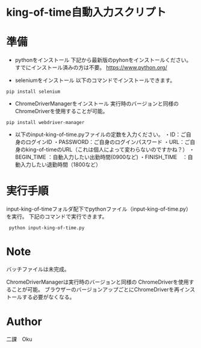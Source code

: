 # king-of-time自動入力スクリプト 
 
# 準備
* pythonをインストール
下記から最新版のpyhonをインストールください。すでにインストール済みの方は不要。
https://www.python.org/

* seleniumをインストール
以下のコマンドでインストールできます。
```コマンドプロンプト
pip install selenium
```

* ChromeDriverManagerをインストール
実行時のバージョンと同様の ChromeDriverを使用することが可能。
```コマンドプロンプト
pip install webdriver-manager
```

* 以下のinput-king-of-time.pyファイルの定数を入力ください。
・ID：ご自身のログインID
・PASSWORD：ご自身のログインパスワード
・URL：ご自身のking-of-timeのURL（これは個人によって変わらないのですかね？）
・BEGIN_TIME ：自動入力したい出勤時間(0900など)
・FINISH_TIME　：自動入力したい退勤時間（1800など）

# 実行手順
input-king-of-timeフォルダ配下でpythonファイル（input-king-of-time.py）を実行。
下記のコマンドで実行できます。
```コマンドプロンプト
 python input-king-of-time.py
```
 
# Note
バッチファイルは未完成。

ChromeDriverManagerは実行時のバージョンと同様の ChromeDriverを使用することが可能。
ブラウザーのバージョンアップごとにChromeDriverを再インストールする必要がなくなる。

# Author
二課　Oku
 

